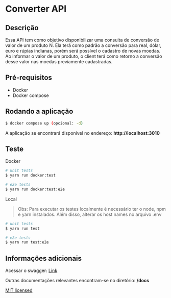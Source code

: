 # Converter API

## Descrição

Essa API tem como objetivo disponibilizar uma consulta de conversão de valor de um produto N. Ela terá como padrão a conversão para real, dólar, euro e rúpias indianas, porém será possível o cadastro de novas moedas. Ao informar o valor de um produto, o client terá como retorno a conversão desse valor nas moedas previamente cadastradas.

## Pré-requisitos

- Docker
- Docker compose

## Rodando a aplicação

```bash
$ docker compose up (opcional: -d)
```

A aplicação se encontrará disponível no endereço: **http://localhost:3010**

## Teste

Docker

```bash
# unit tests
$ yarn run docker:test

# e2e tests
$ yarn run docker:test:e2e
```

Local

> Obs: Para executar os testes localmente é necessário ter o node, npm e yarn instalados. Além disso, alterar os host names no arquivo .env

```bash
# unit tests
$ yarn run test

# e2e tests
$ yarn run test:e2e
```

## Informações adicionais

Acessar o swagger: [Link](http://localhost:3010/docs)

Outras documentações relevantes encontram-se no diretório: **/docs**

[MIT licensed](LICENSE)

